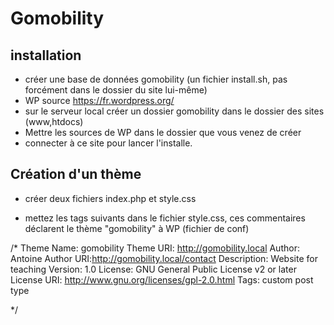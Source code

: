 # Gomobility

## installation

- créer une base de données gomobility (un fichier install.sh, pas forcément dans le dossier du site lui-même)
- WP source https://fr.wordpress.org/
- sur le serveur local créer un dossier gomobility dans le dossier des sites (www,htdocs)
- Mettre les sources de WP dans le dossier que vous venez de créer
- connecter à ce site pour lancer l'installe.

## Création d'un thème

- créer deux fichiers index.php et style.css

- mettez les tags suivants dans le fichier style.css, ces commentaires déclarent le thème "gomobility" à WP (fichier de conf)

/*
Theme Name: gomobility
Theme URI: http://gomobility.local
Author: Antoine
Author URI:http://gomobility.local/contact
Description: Website for teaching
Version: 1.0
License: GNU General Public License v2 or later
License URI: http://www.gnu.org/licenses/gpl-2.0.html
Tags: custom post type

*/